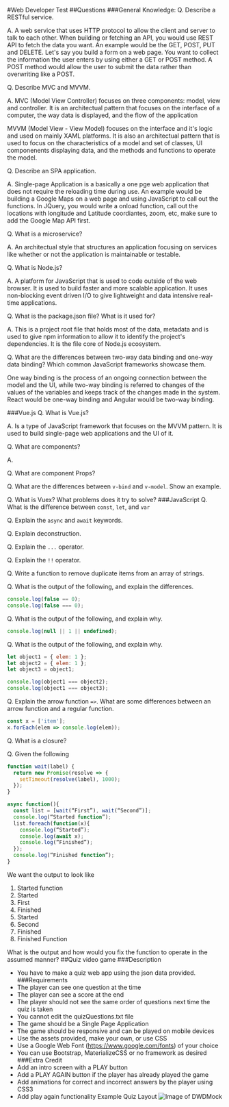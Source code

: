 #Web Developer Test
##Questions
###General Knowledge:
Q. Describe a RESTful service.

A. A web service that uses HTTP protocol to allow the client and server to talk to each other. When building or fetching an API, you would use REST API to fetch the data you want.
An example would be the GET, POST, PUT and DELETE. Let's say you build a form on a web page. You want to collect the 
information the user enters by using either a GET or POST method.  A POST method would allow the user to submit the data rather than overwriting like a POST.

Q. Describe MVC and MVVM.

A. MVC (Model View Controller) focuses on three components: model, view and controller. It is an architectual pattern that focuses on the interface of a computer, the way data is displayed, and the flow of the application

MVVM (Model View - View Model) focuses on the interface and it's logic and used on mainly XAML platforms. It is also an
architectual pattern that is used to focus on the characteristics of a model and set of classes, UI componenents displaying data, and the methods and functions to operate the model.

Q. Describe an SPA application.

A. Single-page Application is a basically a one pge web application that does not require the reloading time during use. An example would be building a Google Maps on a web page and using JavaScript to call out the functions. In JQuery, you would write a onload function, call out the locations with longitude and Latitude coordiantes, zoom, etc, make sure to add the Google Map API first. 


Q. What is a microservice?

A. An architectual style that structures an application focusing on services like whether or not the application is maintainable or testable. 

Q. What is Node.js?

A. A platform for JavaScript that is used to code outside of the web browser. It is used to build faster and more scalable application. It uses non-blocking event driven I/O to give lightweight and data intensive real-time applications.

Q. What is the package.json file? What is it used for?

A. This is a project root file that holds most of the data, metadata and is used to give npm information to allow it to identify the project's dependencies. It is the file core of Node.js ecosystem.


Q. What are the differences between two-way data binding and one-way data binding? Which common JavaScript frameworks showcase them.

One way binding is the process of an ongoing connection between the model and the UI, while two-way binding is referred to changes of the values of the variables and keeps track of the changes made in the system. React would be one-way binding and Angular would be two-way binding. 

###Vue.js
Q. What is Vue.js?

A. Is a type of JavaScript framework that focuses on the MVVM pattern. It is used to build single-page web applications and the UI of it. 

Q. What are components? 

A. 

Q. What are component Props?

Q. What are the differences between ```v-bind``` and ```v-model```. Show an example.

Q. What is Vuex? What problems does it try to solve?
###JavaScript
Q. What is the difference between ```const```, ```let```, and ```var```

Q. Explain the ```async``` and ```await``` keywords.

Q. Explain deconstruction.

Q. Explain the ```...``` operator.

Q. Explain the `!!` operator.

Q. Write a function to remove duplicate items from an array of strings.

Q. What is the output of the following, and explain the differences.
```javascript
console.log(false == 0);
console.log(false === 0);
```
Q. What is the output of the following, and explain why.
```javascript
console.log(null || 1 || undefined);
```

Q. What is the output of the following, and explain why.
```javascript
let object1 = { elem: 1 };
let object2 = { elem: 1 };
let object3 = object1;

console.log(object1 === object2);
console.log(object1 === object3); 
```
Q. Explain the arrow function `=>`. What are some differences between an arrow function and a regular function.
```javascript
const x = ['item'];
x.forEach(elem => console.log(elem));
```

Q. What is a closure?

Q. Given the following
```javascript
function wait(label) {
  return new Promise(resolve => {
    setTimeout(resolve(label), 1000);
  });
}

async function(){
  const list = [wait(“First”), wait(“Second”)];
  console.log(“Started function”);
  list.foreach(function(x){
    console.log(“Started”);
    console.log(await x);
    console.log(“Finished”);
  });
  console.log(“Finished function”);
}
````
We want the output to look like

1. Started function
2. Started
3. First
4. Finished
5. Started
6. Second
7. Finished
8. Finished Function

What is the output and how would you fix the function to operate in the assumed manner?
##Quiz video game
###Description
- You have to make a quiz web app using the json data provided.
###Requirements
- The player can see one question at the time
- The player can see a score at the end
- The player should not see the same order of questions next time the quiz is taken
- You cannot edit the quizQuestions.txt file
- The game should be a Single Page Application
- The game should be responsive and can be played on mobile devices
- Use the assets provided, make your own, or use CSS
- Use a Google Web Font (https://www.google.com/fonts) of your choice
- You can use Bootstrap, MaterializeCSS or no framework as desired
###Extra Credit
- Add an intro screen with a PLAY button
- Add a PLAY AGAIN button if the player has already played the game 
- Add animations for correct and incorrect answers by the player using CSS3
- Add play again functionality
Example Quiz Layout
![Image of DWDMock](dwd_quiz.jpg)

